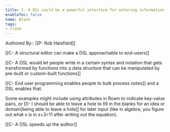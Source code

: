 ```yaml
---
title: C- A DSL could be a powerful interface for entering information into a discourse graph
enableToc: false
name: Blank
tags:
- claim
---
```

Authored By:: [[P- Rob Haisfield]]

[[C- A structural editor can make a DSL approachable to end-users]]

[[C- A DSL would let people write in a certain syntax and notation that gets transformed by functions into a data structure that can be manipulated by pre-built or custom-built functions]]

[[C- End user programming enables people to bulk process notes]] and a DSL enables that.

Some examples might include using attributes in Roam to indicate key-value pairs, or [[I- I should be able to leave a hole to fill in the blanks for an idea or domain|being able to leave a hole]] for later input (like in algebra, you figure out what x is in x+3=11 after writing out the equation).

[[C- A DSL speeds up the author]]
